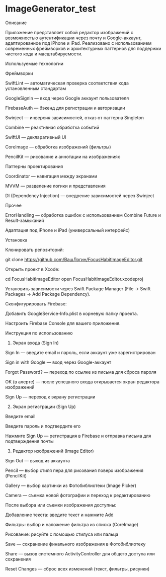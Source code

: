 # ImageGenerator_test

Описание

Приложение представляет собой редактор изображений с возможностью аутентификации через почту и Google-аккаунт, адаптированное под iPhone и iPad. Реализовано с использованием современных фреймворков и архитектурных паттернов для поддержки чистого кода и масштабируемости.

Используемые технологии

Фреймворки

SwiftLint — автоматическая проверка соответствия кода установленным стандартам

GoogleSignIn — вход через Google аккаунт пользователя

FirebaseAuth — бэкенд для регистрации и авторизации

Swinject — инверсия зависимостей, отказ от паттерна Singleton

Combine — реактивная обработка событий

SwiftUI — декларативный UI

CoreImage — обработка изображений (фильтры)

PencilKit — рисование и аннотации на изображениях

Паттерны проектирования

Coordinator — навигация между экранами

MVVM — разделение логики и представления

DI (Dependency Injection) — внедрение зависимостей через Swinject

Прочее

ErrorHandling — обработка ошибок c использованием Combine Future и Result-замыканий

Адаптация под iPhone и iPad (универсальный интерфейс)

Установка

Клонировать репозиторий:

git clone https://github.com/ВашЛогин/FocusHabitImageEditor.git

Открыть проект в Xcode:

cd FocusHabitImageEditor
open FocusHabitImageEditor.xcodeproj

Установить зависимости через Swift Package Manager (File → Swift Packages → Add Package Dependency).

Сконфигурировать Firebase:

Добавить GoogleService-Info.plist в корневую папку проекта.

Настроить Firebase Console для вашего приложения.

Инструкция по использованию

1. Экран входа (Sign In)

Sign In — введите email и пароль, если аккаунт уже зарегистрирован

Sign in with Google — вход через Google-аккаунт

Forgot Password? — переход по ссылке из письма для сброса пароля

OK (в алерте) — после успешного входа открывается экран редактора изображений

Sign Up — переход к экрану регистрации

2. Экран регистрации (Sign Up)

Введите email

Введите пароль и подтвердите его

Нажмите Sign Up — регистрация в Firebase и отправка письма для подтверждения почты

3. Редактор изображений (Image Editor)

Sign Out — выход из аккаунта

Pencil — выбор стиля пера для рисования поверх изображения (PencilKit)

Gallery — выбор картинки из Фотобиблиотеки (Image Picker)

Camera — съемка новой фотографии и переход к редактированию

После выбора или съемки изображения доступны:

Добавление текста: введите текст и нажмите Add

Фильтры: выбор и наложение фильтра из списка (CoreImage)

Рисование: рисуйте с помощью стилуса или пальца

Save — сохранение финального изображения в Фотобиблиотеку

Share — вызов системного ActivityController для общего доступа или сохранения

Reset Changes — сброс всех изменений (текст, фильтры, рисунки)

